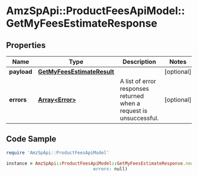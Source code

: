 # AmzSpApi::ProductFeesApiModel::GetMyFeesEstimateResponse

## Properties

Name | Type | Description | Notes
------------ | ------------- | ------------- | -------------
**payload** | [**GetMyFeesEstimateResult**](GetMyFeesEstimateResult.md) |  | [optional] 
**errors** | [**Array&lt;Error&gt;**](Error.md) | A list of error responses returned when a request is unsuccessful. | [optional] 

## Code Sample

```ruby
require 'AmzSpApi::ProductFeesApiModel'

instance = AmzSpApi::ProductFeesApiModel::GetMyFeesEstimateResponse.new(payload: null,
                                 errors: null)
```


